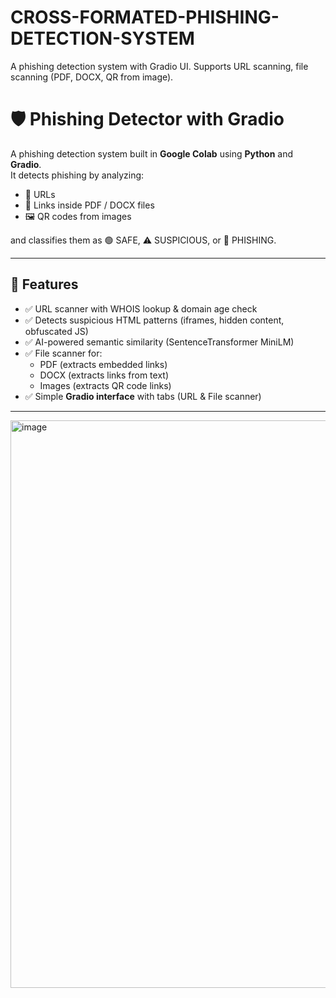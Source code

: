 # CROSS-FORMATED-PHISHING-DETECTION-SYSTEM
A phishing detection system with Gradio UI. Supports URL scanning, file scanning (PDF, DOCX, QR from image).

# 🛡️ Phishing Detector with Gradio
A phishing detection system built in **Google Colab** using **Python** and **Gradio**.  
It detects phishing by analyzing:
- 🔗 URLs  
- 📂 Links inside PDF / DOCX files  
- 🖼 QR codes from images  

and classifies them as 🟢 SAFE, ⚠ SUSPICIOUS, or 🔴 PHISHING.

---

## 🚀 Features
- ✅ URL scanner with WHOIS lookup & domain age check
- ✅ Detects suspicious HTML patterns (iframes, hidden content, obfuscated JS)
- ✅ AI-powered semantic similarity (SentenceTransformer MiniLM)
- ✅ File scanner for:
  - PDF (extracts embedded links)
  - DOCX (extracts links from text)
  - Images (extracts QR code links)
- ✅ Simple **Gradio interface** with tabs (URL & File scanner)

---

<img width="1892" height="908" alt="image" src="https://github.com/user-attachments/assets/f06d6785-5657-45e4-bda8-2d51451d4e0f" />
